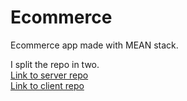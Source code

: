 # Ecommerce
Ecommerce app made with MEAN stack.

I split the repo in two.  
[Link to server repo](https://github.com/voidbringer01/ecommerce-server)  
[Link to client repo](https://github.com/voidbringer01/ecommerce-client)  
